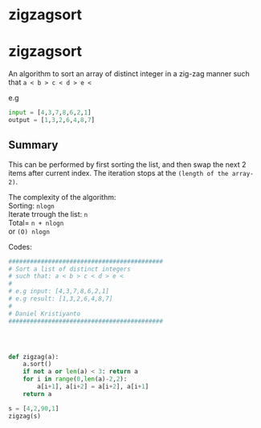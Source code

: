 # zigzagsort


# zigzagsort


An algorithm to sort an array of distinct integer in a zig-zag manner such that `a < b > c < d > e <`

e.g
```python
input = [4,3,7,8,6,2,1]
output = [1,3,2,6,4,8,7]
```

## Summary
This can be performed by first sorting the list, and then swap the next 2 items after current index. The iteration stops at the `(length of the array-2)`.

The complexity of the algorithm:  
Sorting: `nlogn`  
Iterate trrough the list: `n`  
Total= `n + nlogn`   
or `(O) nlogn`  




Codes:  

```python
###########################################
# Sort a list of distinct integers
# such that: a < b > c < d > e <
#
# e.g input: [4,3,7,8,6,2,1]
# e.g result: [1,3,2,6,4,8,7]
# 
# Daniel Kristiyanto
###########################################




def zigzag(a):
    a.sort()
    if not a or len(a) < 3: return a
    for i in range(0,len(a)-2,2):
        a[i+1], a[i+2] = a[i+2], a[i+1]
    return a

s = [4,2,90,1]
zigzag(s)

```